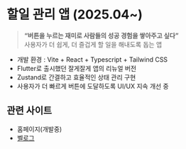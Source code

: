 # 할일 관리 앱 (2025.04~)

> **“버튼을 누르는 재미로 사람들의 성공 경험을 쌓아주고 싶다”**  
> 사용자가 더 쉽게, 더 즐겁게 할 일을 해내도록 돕는 앱

- 개발 환경 : Vite + React + Typescript + Tailwind CSS
- Flutter로 출시했던 잘게잘게 앱의 리뉴얼 버전
- Zustand로 간결하고 효율적인 상태 관리 구현
- 사용자가 더 빠르게 버튼에 도달하도록 UI/UX 지속 개선 중

## 관련 사이트

- 홈페이지(개발중)
- [벨로그](https://velog.io/@gaebaribari/series/todolist)
